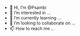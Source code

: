 - 👋 Hi, I’m @Psambi
- 👀 I’m interested in ...
- 🌱 I’m currently learning ...
- 💞️ I’m looking to collaborate on ...
- 📫 How to reach me ...

<!---
Psambi/Psambi is a ✨ special ✨ repository because its `README.md` (this file) appears on your GitHub profile.
You can click the Preview link to take a look at your changes.
--->
